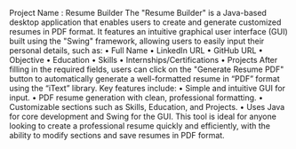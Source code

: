 Project Name : Resume Builder
The "Resume Builder" is a Java-based desktop application that enables users to create and generate customized resumes in PDF format. It features an intuitive graphical user interface (GUI) built using the "Swing" framework, allowing users to easily input their personal details, such as:
•	Full Name
•	LinkedIn URL
•	GitHub URL
•	Objective
•	Education
•	Skills
•	Internships/Certifications
•	Projects
After filling in the required fields, users can click on the "Generate Resume PDF" button to automatically generate a well-formatted resume in “PDF” format using the “iText” library.
Key features include:
•	Simple and intuitive GUI for input.
•	PDF resume generation with clean, professional formatting.
•	Customizable sections such as Skills, Education, and Projects.
•	Uses Java for core development and Swing for the GUI.
This tool is ideal for anyone looking to create a professional resume quickly and efficiently, with the ability to modify sections and save resumes in PDF format.

